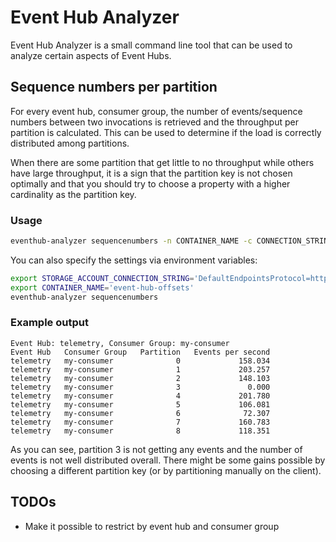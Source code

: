 # Event Hub Analyzer

Event Hub Analyzer is a small command line tool that can be used
to analyze certain aspects of Event Hubs.

## Sequence numbers per partition

For every event hub, consumer group, the number of 
events/sequence numbers between two invocations is retrieved and
the throughput per partition is calculated. This can be used to 
determine if the load is correctly distributed among partitions.

When there are some partition that get little to no throughput while
others have large throughput, it is a sign that the partition key
is not chosen optimally and that you should try to choose a property
with a higher cardinality as the partition key.

### Usage

```bash
eventhub-analyzer sequencenumbers -n CONTAINER_NAME -c CONNECTION_STRING
```

You can also specify the settings via environment variables:

```bash
export STORAGE_ACCOUNT_CONNECTION_STRING='DefaultEndpointsProtocol=https;AccountName=x;AccountKey=y;EndpointSuffix=core.windows.net'
export CONTAINER_NAME='event-hub-offsets'
eventhub-analyzer sequencenumbers
```

### Example output

```
Event Hub: telemetry, Consumer Group: my-consumer
Event Hub   Consumer Group   Partition   Events per second
telemetry   my-consumer              0             158.034
telemetry   my-consumer              1             203.257
telemetry   my-consumer              2             148.103
telemetry   my-consumer              3               0.000
telemetry   my-consumer              4             201.780
telemetry   my-consumer              5             106.081
telemetry   my-consumer              6              72.307
telemetry   my-consumer              7             160.783
telemetry   my-consumer              8             118.351
```

As you can see, partition 3 is not getting any events and
the number of events is not well distributed overall. There
might be some gains possible by choosing a different partition key
(or by partitioning manually on the client).

## TODOs

* Make it possible to restrict by event hub and consumer group

